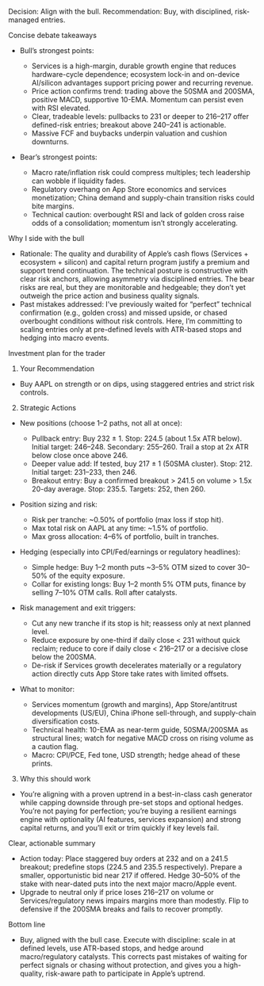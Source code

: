 Decision: Align with the bull. Recommendation: Buy, with disciplined, risk-managed entries.

Concise debate takeaways
- Bull’s strongest points:
  - Services is a high-margin, durable growth engine that reduces hardware-cycle dependence; ecosystem lock-in and on-device AI/silicon advantages support pricing power and recurring revenue.
  - Price action confirms trend: trading above the 50SMA and 200SMA, positive MACD, supportive 10-EMA. Momentum can persist even with RSI elevated.
  - Clear, tradeable levels: pullbacks to 231 or deeper to 216–217 offer defined-risk entries; breakout above 240–241 is actionable.
  - Massive FCF and buybacks underpin valuation and cushion downturns.

- Bear’s strongest points:
  - Macro rate/inflation risk could compress multiples; tech leadership can wobble if liquidity fades.
  - Regulatory overhang on App Store economics and services monetization; China demand and supply-chain transition risks could bite margins.
  - Technical caution: overbought RSI and lack of golden cross raise odds of a consolidation; momentum isn’t strongly accelerating.

Why I side with the bull
- Rationale: The quality and durability of Apple’s cash flows (Services + ecosystem + silicon) and capital return program justify a premium and support trend continuation. The technical posture is constructive with clear risk anchors, allowing asymmetry via disciplined entries. The bear risks are real, but they are monitorable and hedgeable; they don’t yet outweigh the price action and business quality signals.
- Past mistakes addressed: I’ve previously waited for “perfect” technical confirmation (e.g., golden cross) and missed upside, or chased overbought conditions without risk controls. Here, I’m committing to scaling entries only at pre-defined levels with ATR-based stops and hedging into macro events.

Investment plan for the trader

1) Your Recommendation
- Buy AAPL on strength or on dips, using staggered entries and strict risk controls.

2) Strategic Actions
- New positions (choose 1–2 paths, not all at once):
  - Pullback entry: Buy 232 ± 1. Stop: 224.5 (about 1.5x ATR below). Initial target: 246–248. Secondary: 255–260. Trail a stop at 2x ATR below close once above 246.
  - Deeper value add: If tested, buy 217 ± 1 (50SMA cluster). Stop: 212. Initial target: 231–233, then 246.
  - Breakout entry: Buy a confirmed breakout > 241.5 on volume > 1.5x 20-day average. Stop: 235.5. Targets: 252, then 260.

- Position sizing and risk:
  - Risk per tranche: ~0.50% of portfolio (max loss if stop hit).
  - Max total risk on AAPL at any time: ~1.5% of portfolio.
  - Max gross allocation: 4–6% of portfolio, built in tranches.

- Hedging (especially into CPI/Fed/earnings or regulatory headlines):
  - Simple hedge: Buy 1–2 month puts ~3–5% OTM sized to cover 30–50% of the equity exposure.
  - Collar for existing longs: Buy 1–2 month 5% OTM puts, finance by selling 7–10% OTM calls. Roll after catalysts.

- Risk management and exit triggers:
  - Cut any new tranche if its stop is hit; reassess only at next planned level.
  - Reduce exposure by one-third if daily close < 231 without quick reclaim; reduce to core if daily close < 216–217 or a decisive close below the 200SMA.
  - De-risk if Services growth decelerates materially or a regulatory action directly cuts App Store take rates with limited offsets.

- What to monitor:
  - Services momentum (growth and margins), App Store/antitrust developments (US/EU), China iPhone sell-through, and supply-chain diversification costs.
  - Technical health: 10-EMA as near-term guide, 50SMA/200SMA as structural lines; watch for negative MACD cross on rising volume as a caution flag.
  - Macro: CPI/PCE, Fed tone, USD strength; hedge ahead of these prints.

3) Why this should work
- You’re aligning with a proven uptrend in a best-in-class cash generator while capping downside through pre-set stops and optional hedges. You’re not paying for perfection; you’re buying a resilient earnings engine with optionality (AI features, services expansion) and strong capital returns, and you’ll exit or trim quickly if key levels fail.

Clear, actionable summary
- Action today: Place staggered buy orders at 232 and on a 241.5 breakout; predefine stops (224.5 and 235.5 respectively). Prepare a smaller, opportunistic bid near 217 if offered. Hedge 30–50% of the stake with near-dated puts into the next major macro/Apple event.
- Upgrade to neutral only if price loses 216–217 on volume or Services/regulatory news impairs margins more than modestly. Flip to defensive if the 200SMA breaks and fails to recover promptly.

Bottom line
- Buy, aligned with the bull case. Execute with discipline: scale in at defined levels, use ATR-based stops, and hedge around macro/regulatory catalysts. This corrects past mistakes of waiting for perfect signals or chasing without protection, and gives you a high-quality, risk-aware path to participate in Apple’s uptrend.